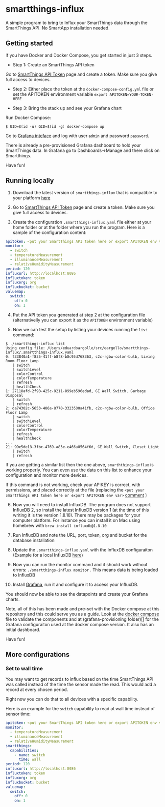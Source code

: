 # smartthings-influx

A simple program to bring to Influx your SmartThings data through the SmartThings API. No SmartApp installation needed.

## Getting started

If you have Docker and Docker Compose, you get started in just 3 steps.

- Step 1: Create an SmartThings API token

Go to [SmartThings API Token](https://account.smartthings.com/tokens) page and create a token. Make sure you give full access to devices.

- Step 2: Either place the token at the `docker-compose-config.yml` file or set the APITOKEN environment variable `export APITOKEN=YOUR-TOKEN-HERE`

- Step 3: Bring the stack up and see your Grafana chart

Run Docker Compose:
```
$ UID=$(id -u) GID=$(id -g) docker-compose up
```

Go to [Grafana inteface](http://localhost:3000) and log with user `admin` and password `password`.

There is already a pre-provisioned Grafana dashboard to hold your SmartThings data. In Grafana go to Dashboards->Manage and there click on Smartthings.

Have fun!

## Running locally

1. Download the latest version of `smartthings-influx` that is compatible to your platform [here](https://github.com/eargollo/smartthings-influx/releases)

1. Go to [SmartThings API Token](https://account.smartthings.com/tokens) page and create a token. Make sure you give full access to devices.

1. Create the configuration `.smartthings-influx.yaml` file either at your home folder or at the folder where you run the program. Here is a sample of the configuration content:

```yaml
apitoken: <put your SmartThings API token here or export APITOKEN env var>
monitor:
  - switch
  - temperatureMeasurement
  - illuminanceMeasurement
  - relativeHumidityMeasurement
period: 120
influxurl: http://localhost:8086
influxtoken: token
influxorg: org
influxbucket: bucket
valuemap:
  switch:
    off: 0
    on: 1
```

4. Put the API token you generated at step 2 at the configuration file (alternativelly you can export it as the `APITOKEN` environment variable)

1. Now we can test the setup by listing your devices running the `list` command:

```
$ ./smartthings-influx list
Using config file: /Users/eduardoargollo/src/eargollo/smartthings-influx/.smartthings-influx.yaml
0: f33840a1-f835-41ff-b8f8-b8c95d768363, c2c-rgbw-color-bulb, Living Room Floor Lamp
   | switch
   | switchLevel
   | colorControl
   | colorTemperature
   | refresh
   | healthCheck
1: 27118afd-2f98-425c-8211-899eb596edad, GE Wall Switch, Garbage Disposal
   | switch
   | refresh
2: da74302c-5653-406a-8770-3323500a41fb, c2c-rgbw-color-bulb, Office Floor Lamp
   | switch
   | switchLevel
   | colorControl
   | colorTemperature
   | refresh
   | healthCheck
...
21: 99e5de18-3fbc-4769-a83e-e466a8564f6d, GE Wall Switch, Closet Light
   | switch
   | refresh
```

If you are getting a similar list then the one above, `smarththings-influx` is working properly. You can even use the data on this list to enhance your configuration and monitor more devices.

If this command is not working, check your APIKEY is correct, with permissions, and placed correctly at the file (replacing the `<put your SmartThings API token here or export APITOKEN env var>` [comment](https://github.com/eargollo/smartthings-influx/blob/master/smartthings-influx-compose.yaml#L1) )


6. Now you will need to install InfluxDB. The program does not support InfluxDB 2, so install the latest InfluxDB version 1 (at the time of this writing it is the version 1.8.10). There may be packages for your computer platform. For instance you can install it on Mac using homebrew with `brew install influxdb@1.8.10`

1. Run InfluxDB and note the URL, port, token, org and bucket for the database installation

1. Update the `.smartthings-influx.yaml` with the InfluxDB configuraiton (Example for a local InfluxDB [here](https://github.com/eargollo/smartthings-influx/blob/master/smartthings-influx-compose.yaml#L9-L12))

1. Now you can run the monitor command and it should work without errors: `./smartthings-influx monitor` . This means data is being loaded to InfluxDB

1. Install [Grafana](https://grafana.com/), run it and configure it to access your InfluxDB.

You should now be able to see the datapoints and create your Grafana charts.

Note, all of this has been made and pre-set with the Docker compose at this repository and this could serve you as a guide. Look at the [docker compose](https://github.com/eargollo/smartthings-influx/blob/master/docker-compose.yml) file to validate the components and at (grafana-provisioning folder)[] for the Grafana configuraiton used at the docker compose version. It also has an initial dashboard.

Have fun!

## More configurations

### Set to wall time

You may want to get records to influx based on the time SmartThings API was called
instead of the time the sensor made the read. This would add a record at every chosen
period.

Right now you can do that to all devices with a specific capability.

Here is an example for the `switch` capability to read at wall time instead of sensor time:

```yaml
apitoken: <put your SmartThings API token here or export APITOKEN env var>
monitor:
  - temperatureMeasurement
  - illuminanceMeasurement
  - relativeHumidityMeasurement
smartthings:
  capabilities:
    - name: switch
      time: wall
period: 120
influxurl: http://localhost:8086
influxtoken: token
influxorg: org
influxbucket: bucket
valuemap:
  switch:
    off: 0
    on: 1
```
